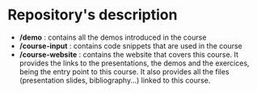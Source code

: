 # Repository's description

- **/demo** : contains all the demos introduced in the course
- **/course-input** : contains code snippets that are used in the course
- **/course-website** : contains the website that covers this course. It provides the links to the presentations, the demos and the exercices, being the entry point to this course.
It also provides all the files (presentation slides, bibliography...) linked to this course.